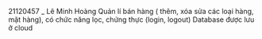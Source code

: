 21120457 _ Lê Minh Hoàng
Quản lí bán hàng ( thêm, xóa sửa các loại hàng, mặt hàng), có chức năng lọc, chứng thực (login, logout)
Database được lưu ở cloud
